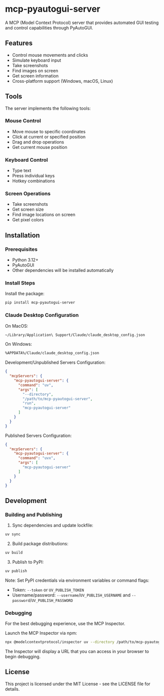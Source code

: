 # mcp-pyautogui-server

A MCP (Model Context Protocol) server that provides automated GUI testing and control capabilities through PyAutoGUI.

## Features

* Control mouse movements and clicks
* Simulate keyboard input
* Take screenshots
* Find images on screen
* Get screen information
* Cross-platform support (Windows, macOS, Linux)

## Tools

The server implements the following tools:

### Mouse Control
* Move mouse to specific coordinates
* Click at current or specified position
* Drag and drop operations
* Get current mouse position

### Keyboard Control  
* Type text
* Press individual keys
* Hotkey combinations

### Screen Operations
* Take screenshots
* Get screen size
* Find image locations on screen
* Get pixel colors

## Installation

### Prerequisites

* Python 3.12+
* PyAutoGUI
* Other dependencies will be installed automatically

### Install Steps

Install the package:

```bash
pip install mcp-pyautogui-server
```

### Claude Desktop Configuration

On MacOS:
```bash
~/Library/Application\ Support/Claude/claude_desktop_config.json
```

On Windows:
```bash
%APPDATA%/Claude/claude_desktop_config.json
```

Development/Unpublished Servers Configuration:
```json
{
  "mcpServers": {
    "mcp-pyautogui-server": {
      "command": "uv",
      "args": [
        "--directory",
        "/path/to/mcp-pyautogui-server",
        "run",
        "mcp-pyautogui-server"
      ]
    }
  }
}
```

Published Servers Configuration:
```json
{
  "mcpServers": {
    "mcp-pyautogui-server": {
      "command": "uvx",
      "args": [
        "mcp-pyautogui-server"
      ]
    }
  }
}
```

## Development

### Building and Publishing

1. Sync dependencies and update lockfile:
```bash
uv sync
```

2. Build package distributions:
```bash
uv build
```

3. Publish to PyPI:
```bash
uv publish
```

Note: Set PyPI credentials via environment variables or command flags:
* Token: `--token` or `UV_PUBLISH_TOKEN`
* Username/password: `--username`/`UV_PUBLISH_USERNAME` and `--password`/`UV_PUBLISH_PASSWORD`

### Debugging

For the best debugging experience, use the MCP Inspector.

Launch the MCP Inspector via npm:

```bash
npx @modelcontextprotocol/inspector uv --directory /path/to/mcp-pyautogui-server run mcp-pyautogui-server
```

The Inspector will display a URL that you can access in your browser to begin debugging.

## License

This project is licensed under the MIT License - see the LICENSE file for details.
